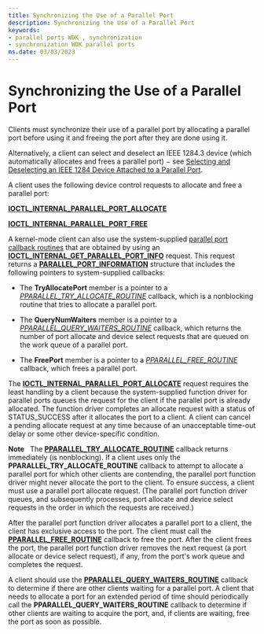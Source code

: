 ```yaml
---
title: Synchronizing the Use of a Parallel Port
description: Synchronizing the Use of a Parallel Port
keywords:
- parallel ports WDK , synchronization
- synchronization WDK parallel ports
ms.date: 03/03/2023
---
```


# Synchronizing the Use of a Parallel Port





Clients must synchronize their use of a parallel port by allocating a parallel port before using it and freeing the port after they are done using it.

Alternatively, a client can select and deselect an IEEE 1284.3 device (which automatically allocates and frees a parallel port) − see [Selecting and Deselecting an IEEE 1284 Device Attached to a Parallel Port](selecting-and-deselecting-an-ieee-1284-device-attached-to-a-parallel-p.md).

A client uses the following device control requests to allocate and free a parallel port:

[**IOCTL\_INTERNAL\_PARALLEL\_PORT\_ALLOCATE**](/windows-hardware/drivers/ddi/parallel/ni-parallel-ioctl_internal_parallel_port_allocate)

[**IOCTL\_INTERNAL\_PARALLEL\_PORT\_FREE**](/windows-hardware/drivers/ddi/parallel/ni-parallel-ioctl_internal_parallel_port_free)

A kernel-mode client can also use the system-supplied [parallel port callback routines](/windows-hardware/drivers/ddi/_parports/) that are obtained by using an [**IOCTL\_INTERNAL\_GET\_PARALLEL\_PORT\_INFO**](/windows-hardware/drivers/ddi/parallel/ni-parallel-ioctl_internal_get_parallel_port_info) request. This request returns a [**PARALLEL\_PORT\_INFORMATION**](/windows-hardware/drivers/ddi/parallel/ns-parallel-_parallel_port_information) structure that includes the following pointers to system-supplied callbacks:

-   The **TryAllocatePort** member is a pointer to a [*PPARALLEL\_TRY\_ALLOCATE\_ROUTINE*](/previous-versions/windows/hardware/drivers/ff544550(v=vs.85)) callback, which is a nonblocking routine that tries to allocate a parallel port.

-   The **QueryNumWaiters** member is a pointer to a [*PPARALLEL\_QUERY\_WAITERS\_ROUTINE*](/windows-hardware/drivers/ddi/parallel/nc-parallel-pparallel_query_waiters_routine) callback, which returns the number of port allocate and device select requests that are queued on the work queue of a parallel port.

-   The **FreePort** member is a pointer to a [*PPARALLEL\_FREE\_ROUTINE*](/windows-hardware/drivers/ddi/parallel/nc-parallel-pparallel_free_routine) callback, which frees a parallel port.

The [**IOCTL\_INTERNAL\_PARALLEL\_PORT\_ALLOCATE**](/windows-hardware/drivers/ddi/parallel/ni-parallel-ioctl_internal_parallel_port_allocate) request requires the least handling by a client because the system-supplied function driver for parallel ports queues the request for the client if the parallel port is already allocated. The function driver completes an allocate request with a status of STATUS\_SUCCESS after it allocates the port to a client. A client can cancel a pending allocate request at any time because of an unacceptable time-out delay or some other device-specific condition.

**Note**   The [**PPARALLEL\_TRY\_ALLOCATE\_ROUTINE**](/previous-versions/windows/hardware/drivers/ff544550(v=vs.85)) callback returns immediately (is nonblocking). If a client uses only the **PPARALLEL\_TRY\_ALLOCATE\_ROUTINE** callback to attempt to allocate a parallel port for which other clients are contending, the parallel port function driver might never allocate the port to the client. To ensure success, a client must use a parallel port allocate request. (The parallel port function driver queues, and subsequently processes, port allocate and device select requests in the order in which the requests are received.)

 

After the parallel port function driver allocates a parallel port to a client, the client has exclusive access to the port. The client must call the [**PPARALLEL\_FREE\_ROUTINE**](/windows-hardware/drivers/ddi/parallel/nc-parallel-pparallel_free_routine) callback to free the port. After the client frees the port, the parallel port function driver removes the next request (a port allocate or device select request), if any, from the port's work queue and completes the request.

A client should use the [**PPARALLEL\_QUERY\_WAITERS\_ROUTINE**](/windows-hardware/drivers/ddi/parallel/nc-parallel-pparallel_query_waiters_routine) callback to determine if there are other clients waiting for a parallel port. A client that needs to allocate a port for an extended period of time should periodically call the **PPARALLEL\_QUERY\_WAITERS\_ROUTINE** callback to determine if other clients are waiting to acquire the port, and, if clients are waiting, free the port as soon as possible.

 

